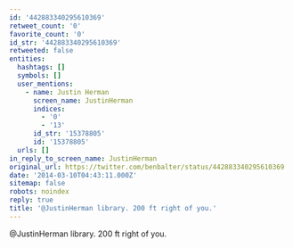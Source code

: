 ```yaml
---
id: '442883340295610369'
retweet_count: '0'
favorite_count: '0'
id_str: '442883340295610369'
retweeted: false
entities:
  hashtags: []
  symbols: []
  user_mentions:
    - name: Justin Herman
      screen_name: JustinHerman
      indices:
        - '0'
        - '13'
      id_str: '15378805'
      id: '15378805'
  urls: []
in_reply_to_screen_name: JustinHerman
original_url: https://twitter.com/benbalter/status/442883340295610369
date: '2014-03-10T04:43:11.000Z'
sitemap: false
robots: noindex
reply: true
title: '@JustinHerman library. 200 ft right of you.'
---
```


@JustinHerman library. 200 ft right of you.